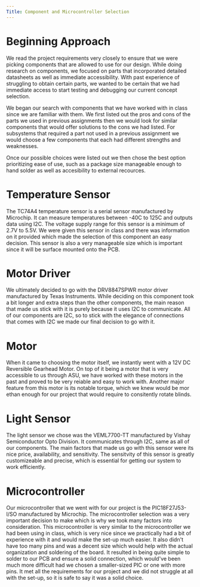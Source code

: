 ```yaml
---
Title: Component and Microcontroller Selection
---
```

 
# Beginning Approach
We read the project requirements very closely to ensure that we were picking components that are allowed to use for our design. While doing research on components, we focused on parts that incorporated detailed datasheets as well as immediate accessibility. With past experience of struggling to obtain certain parts, we wanted to be certain that we had immediate access to start testing and debugging our current concept selection.

We began our search with components that we have worked with in class since we are familiar with them. We first listed out the pros and cons of the parts we used in previous assignments then we would look for similar components that would offer solutions to the cons we had listed. For subsystems that required a part not used in a previous assignment we would choose a few components that each had different strengths and weaknesses.

Once our possible choices were listed out we then chose the best option prioritizing ease of use, such as a package size manageable enough to hand solder as well as accesibility to external recources.

# Temperature Sensor
The TC74A4 temperature sensor is a serial sensor manufactured by Microchip. It can measure temperatures between -40C to 125C and outputs data using I2C. The voltage supply range for this sensor is a minimum of 2.7V to 5.5V. We were given this sensor in class and there was information on it provided which made the selection of this component an easy decision. This sensor is also a very manageable size which is important since it will be surface mounted onto the PCB.

# Motor Driver
We ultimately decided to go with the DRV8847SPWR motor driver manufactured by Texas Instruments. While deciding on this component took a bit longer and extra steps than the other components, the main reason that made us stick with it is purely because it uses I2C to communicate. All of our components are I2C, so to stick with the elegance of connections that comes with I2C we made our final decision to go with it. 

# Motor
When it came to choosing the motor itself, we instantly went with a 12V DC Reversible Gearhead Motor. On top of it being a motor that is very accessible to us through ASU, we have worked with these motors in the past and proved to be very reiable and easy to work with. Another major feature from this motor is its notable torque, which we knew would be mor ethan enough for our project that would require to consitently rotate blinds. 

# Light Sensor 
The light sensor we chose was the VEML7700-TT manufactured by Vishay Semiconductor Opto Division. It communicates through I2C, same as all of our components. The main factors that made us go with this sensor were its nice price, availability, and sensitivity. The sensitvity of this sensor is greatly customizeable and precise, which is essential for getting our system to work efficiently.

# Microcontroller
Our microcontroller that we went with for our project is the PIC18F27J53-I/SO manufactured by Microchip. The microcontroller selection was a very important decision to make which is why we took many factors into consideration. This microcontroller is very similar to the microcontroller we had been using in class, which is very nice since we practically had a bit of experience with it and would make the set-up much easier. It also didn't have too many pins and was a decent size which would help with the actual organization and soldering of the board. It resulted in being quite simple to solder to our PCB and ensure a solid connection, which would've been much more difficult had we chosen a smaller-sized PIC or one with more pins. It met all the requirements for our project and we did not struggle at all with the set-up, so it is safe to say it was a solid choice.
